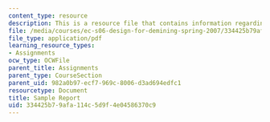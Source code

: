 ```yaml
---
content_type: resource
description: This is a resource file that contains information regarding sample report.
file: /media/courses/ec-s06-design-for-demining-spring-2007/334425b79afa114c5d9f4e04586370c9_MITEC_S06S07_14sample_repo.pdf
file_type: application/pdf
learning_resource_types:
- Assignments
ocw_type: OCWFile
parent_title: Assignments
parent_type: CourseSection
parent_uid: 982a0b97-ecf7-969c-8006-d3ad694edfc1
resourcetype: Document
title: Sample Report
uid: 334425b7-9afa-114c-5d9f-4e04586370c9
---
```

